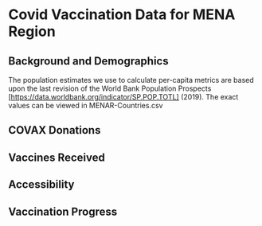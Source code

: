 # Covid Vaccination Data for MENA Region

## Background and Demographics
The population estimates we use to calculate per-capita metrics are based upon the last revision of the World Bank Population Prospects [https://data.worldbank.org/indicator/SP.POP.TOTL] (2019). The exact values can be viewed in MENAR-Countries.csv

## COVAX Donations

## Vaccines Received

## Accessibility

## Vaccination Progress
